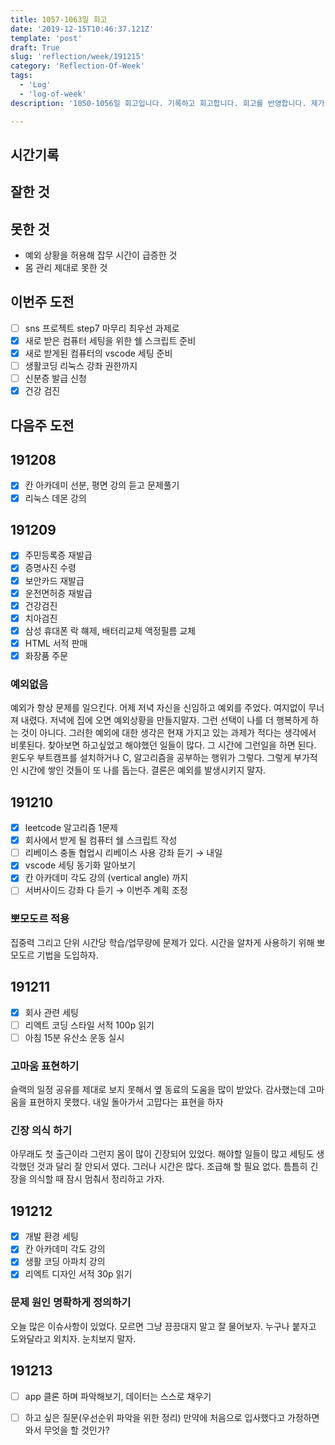```yaml
---
title: 1057-1063일 회고
date: '2019-12-15T10:46:37.121Z'
template: 'post'
draft: True
slug: 'reflection/week/191215'
category: 'Reflection-Of-Week'
tags:
  - 'Log'
  - 'log-of-week'
description: '1050-1056일 회고입니다. 기록하고 회고합니다. 회고를 반영합니다. 제가 자라는 방식입니다.'

---
```


## 시간기록 



## 잘한 것



## 못한 것

- 예외 상황을 허용해 잡무 시간이 급증한 것 
- 몸 관리 제대로 못한 것 

## 이번주 도전

- [ ] sns 프로젝트 step7 마무리 최우선 과제로 
- [x] 새로 받은 컴퓨터 세팅을 위한 쉘 스크립트 준비
- [x] 새로 받게된 컴퓨터의 vscode 세팅 준비 
- [ ] 생활코딩 리눅스 강좌 권한까지
- [ ] 신분증 발급 신청
- [x] 건강 검진

## 다음주 도전



## 191208

- [x] 칸 아카데미 선분, 평면 강의 듣고 문제풀기 
- [x] 리눅스 데몬 강의

## 191209

- [x] 주민등록증 재발급
- [x] 증명사진 수령
- [x] 보안카드 재발급
- [x] 운전면허증 재발급 
- [x] 건강검진
- [x] 치아검진
- [x] 삼성 휴대폰 락 햬제, 배터리교체 액정필름 교체
- [x] HTML 서적 판매
- [x] 화장품 주문 

### 예외없음

예외가 항상 문제를 일으킨다. 어제 저녁 자신을 신임하고 예외를 주었다. 여지없이 무너져 내렸다. 저녁에 집에 오면 예외상황을 만들지말자. 그런 선택이 나를 더 행복하게 하는 것이 아니다. 그러한 예외에 대한 생각은 현재 가지고 있는 과제가 적다는 생각에서 비롯된다. 찾아보면 하고싶었고 해야했던 일들이 많다. 그 시간에 그런일을 하면 된다. 윈도우 부트캠프를 설치하거나 C, 알고리즘을 공부하는 행위가 그렇다. 그렇게 부가적인 시간에 쌓인 것들이 또 나를 돕는다. 결론은 예외를 발생시키지 말자.

## 191210

- [x] leetcode 알고리즘 1문제
- [x] 회사에서 받게 될 컴퓨터 쉘 스크립트 작성 
- [ ] 리베이스 충돌 협업시 리베이스 사용 강좌 듣기   → 내일
- [x] vscode 세팅 동기화 알아보기
- [x] 칸 아카데미 각도 강의 (vertical angle) 까지
- [ ] 서버사이드 강좌 다 듣기  → 이번주 계획 조정  

### 뽀모도르 적용

집중력 그리고 단위 시간당 학습/업무량에 문제가 있다. 시간을 알차게 사용하기 위해 뽀모도르 기법을 도입하자. 

## 191211

- [x] 회사 관련 세팅 
- [ ] 리엑트 코딩 스타일 서적 100p 읽기
- [ ] 아침 15분 유산소 운동 실시 

### 고마움 표현하기

슬랙의 일정 공유를 제대로 보지 못해서 옆 동료의 도움을 많이 받았다. 감사했는데 고마움을 표현하지 못했다. 내일 돌아가서 고맙다는 표현을 하자

### 긴장 의식 하기

아무래도 첫 출근이라 그런지 몸이 많이 긴장되어 있었다. 해야할 일들이 많고 세팅도 생각했던 것과 달리 잘 안되서 였다. 그러나 시간은 많다. 조급해 할 필요 없다. 틈틈히 긴장을 의식할 때 잠시 멈춰서 정리하고 가자. 

## 191212 

- [x] 개발 환경 세팅
- [x] 칸 아카데미 각도 강의 
- [x] 생활 코딩 아파치 강의
- [x] 리엑트 디자인 서적 30p 읽기

### 문제 원인 명확하게 정의하기

오늘 많은 이슈사항이 있었다. 모르면 그냥 끙끙대지 말고 잘 물어보자. 누구나 붙자고 도와달라고 외치자. 눈치보지 말자. 

## 191213

- [ ] app 클론 하며 파악해보기, 데이터는 스스로 채우기 

- [ ] 하고 싶은 질문(우선순위 파악을 위한 정리) 만약에 처음으로 입사했다고 가정하면 와서 무엇을 할 것인가?  